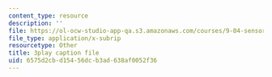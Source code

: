 ```yaml
---
content_type: resource
description: ''
file: https://ol-ocw-studio-app-qa.s3.amazonaws.com/courses/9-04-sensory-systems-fall-2013/6575d2cbd15456dcb3ad638af0052f36_XTuXlXav78.vtt
file_type: application/x-subrip
resourcetype: Other
title: 3play caption file
uid: 6575d2cb-d154-56dc-b3ad-638af0052f36
---
```

